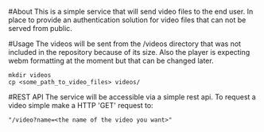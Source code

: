 #About
This is a simple service that will send video files to the end user. In
place to provide an authentication solution for video files that can not
be served from public. 

#Usage
The videos will be sent from the /videos directory that was not included
in the repository because of its size. 
Also the player is expecting webm formatting at the moment but that can
be changed later. 

    mkdir videos
    cp <some_path_to_video_files> videos/


#REST API
The service will be accessible via a simple rest api.
To request a video simple make a HTTP 'GET' request to:

    "/video?name=<the name of the video you want>"
